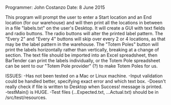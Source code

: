 Programmer: John Costanzo
Date:		  8 June 2015

This program will prompt the user to enter a Start location and an End location (for our
warehouse) and will then print all the locations in between in a file "labels.txt" on the user's
Desktop. It will create a GUI with text fields and radio buttons. The radio buttons will 
alter the printed label pattern. The "Every 2" and "Every 4" buttons will skip over every 2 or
4 locations, as that may be the label pattern in the warehouse. The "Totem Poles" button will 
print the labels horizontally rather than vertically, breaking at a change of section. The text
file should be imported into an Excel spreadsheet, then BarTender can print the labels 
individually, or the Totem Pole spreadsheet can be sent to our "Totem Pole provider" (?) to make
Totem Poles for us.

ISSUES:
-Has not been tested on a Mac or Linux machine.
-Input validation could be handled better, specifying exact error and which text box.
-Doesn't really check if file is written to Desktop when Success! message is printed.
-testMain() is HUGE.
-Test files (...Expected.txt, ...Actual.txt) should be in /src/test/resources.
